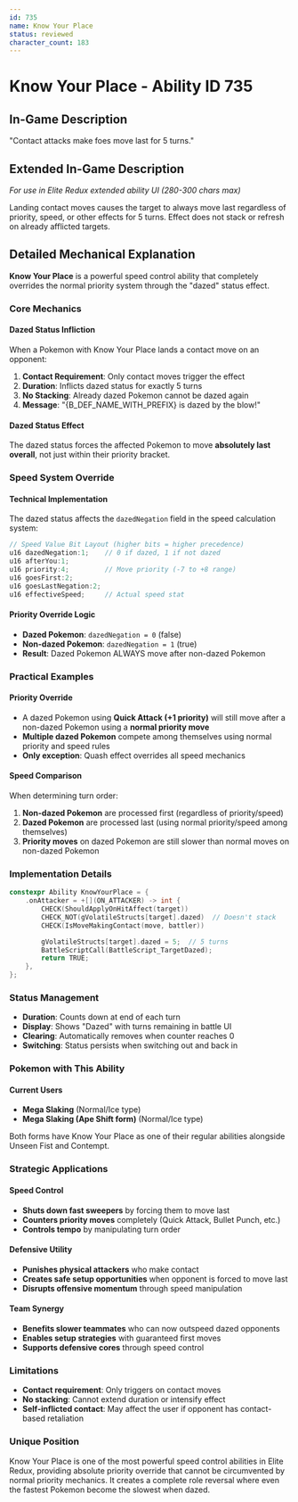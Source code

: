 ```yaml
---
id: 735
name: Know Your Place
status: reviewed
character_count: 183
---
```


# Know Your Place - Ability ID 735

## In-Game Description
"Contact attacks make foes move last for 5 turns."

## Extended In-Game Description
*For use in Elite Redux extended ability UI (280-300 chars max)*

Landing contact moves causes the target to always move last regardless of priority, speed, or other effects for 5 turns. Effect does not stack or refresh on already afflicted targets.

## Detailed Mechanical Explanation
**Know Your Place** is a powerful speed control ability that completely overrides the normal priority system through the "dazed" status effect.

### Core Mechanics

#### Dazed Status Infliction
When a Pokemon with Know Your Place lands a contact move on an opponent:
1. **Contact Requirement**: Only contact moves trigger the effect
2. **Duration**: Inflicts dazed status for exactly 5 turns
3. **No Stacking**: Already dazed Pokemon cannot be dazed again
4. **Message**: "{B_DEF_NAME_WITH_PREFIX} is dazed by the blow!"

#### Dazed Status Effect
The dazed status forces the affected Pokemon to move **absolutely last overall**, not just within their priority bracket.

### Speed System Override

#### Technical Implementation
The dazed status affects the `dazedNegation` field in the speed calculation system:

```cpp
// Speed Value Bit Layout (higher bits = higher precedence)
u16 dazedNegation:1;    // 0 if dazed, 1 if not dazed
u16 afterYou:1;
u16 priority:4;         // Move priority (-7 to +8 range)  
u16 goesFirst:2;
u16 goesLastNegation:2;
u16 effectiveSpeed;     // Actual speed stat
```

#### Priority Override Logic
- **Dazed Pokemon**: `dazedNegation = 0` (false)
- **Non-dazed Pokemon**: `dazedNegation = 1` (true)
- **Result**: Dazed Pokemon ALWAYS move after non-dazed Pokemon

### Practical Examples

#### Priority Override
- A dazed Pokemon using **Quick Attack (+1 priority)** will still move after a non-dazed Pokemon using a **normal priority move**
- **Multiple dazed Pokemon** compete among themselves using normal priority and speed rules
- **Only exception**: Quash effect overrides all speed mechanics

#### Speed Comparison
When determining turn order:
1. **Non-dazed Pokemon** are processed first (regardless of priority/speed)
2. **Dazed Pokemon** are processed last (using normal priority/speed among themselves)
3. **Priority moves** on dazed Pokemon are still slower than normal moves on non-dazed Pokemon

### Implementation Details

```cpp
constexpr Ability KnowYourPlace = {
    .onAttacker = +[](ON_ATTACKER) -> int {
        CHECK(ShouldApplyOnHitAffect(target))
        CHECK_NOT(gVolatileStructs[target].dazed)  // Doesn't stack
        CHECK(IsMoveMakingContact(move, battler))

        gVolatileStructs[target].dazed = 5;  // 5 turns
        BattleScriptCall(BattleScript_TargetDazed);
        return TRUE;
    },
};
```

### Status Management
- **Duration**: Counts down at end of each turn
- **Display**: Shows "Dazed" with turns remaining in battle UI
- **Clearing**: Automatically removes when counter reaches 0
- **Switching**: Status persists when switching out and back in

### Pokemon with This Ability

#### Current Users
- **Mega Slaking** (Normal/Ice type)
- **Mega Slaking (Ape Shift form)** (Normal/Ice type)

Both forms have Know Your Place as one of their regular abilities alongside Unseen Fist and Contempt.

### Strategic Applications

#### Speed Control
- **Shuts down fast sweepers** by forcing them to move last
- **Counters priority moves** completely (Quick Attack, Bullet Punch, etc.)
- **Controls tempo** by manipulating turn order

#### Defensive Utility
- **Punishes physical attackers** who make contact
- **Creates safe setup opportunities** when opponent is forced to move last
- **Disrupts offensive momentum** through speed manipulation

#### Team Synergy
- **Benefits slower teammates** who can now outspeed dazed opponents
- **Enables setup strategies** with guaranteed first moves
- **Supports defensive cores** through speed control

### Limitations
- **Contact requirement**: Only triggers on contact moves
- **No stacking**: Cannot extend duration or intensify effect
- **Self-inflicted contact**: May affect the user if opponent has contact-based retaliation

### Unique Position
Know Your Place is one of the most powerful speed control abilities in Elite Redux, providing absolute priority override that cannot be circumvented by normal priority mechanics. It creates a complete role reversal where even the fastest Pokemon become the slowest when dazed.